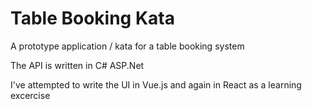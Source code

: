 # Table Booking Kata

A prototype application / kata for a table booking system

The API is written in C# ASP.Net 

I've attempted to write the UI in Vue.js and again in React as a learning excercise 
